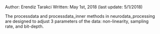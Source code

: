 Author: Erendiz Tarakci
Written: May 1st, 2018 (last update: 5/1/2018)

The processdata and processdata_inner methods in neurodata_processing are designed to adjust
 3 parameters of the data: non-linearity, sampling rate, and bit-depth. 
